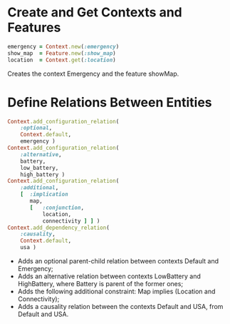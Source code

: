 
# Create and Get Contexts and Features

```ruby
emergency = Context.new(:emergency)
show_map  = Feature.new(:show_map)
location  = Context.get(:location)
```

Creates the context Emergency and the feature showMap.

# Define Relations Between Entities

```ruby
Context.add_configuration_relation(
	:optional,
	Context.default,
	emergency )
Context.add_configuration_relation(
	:alternative,
	battery,
	low_battery,
	high_battery )
Context.add_configuration_relation(
	:additional,
	[  :implication
	   map,
	   [   :conjunction,
	       location,
  	       connectivity ] ] )
Context.add_dependency_relation(
	:causality,
	Context.default,
	usa )
```

 * Adds an optional parent-child relation between contexts Default and Emergency;
* Adds an alternative relation between contexts LowBattery and HighBattery, where Battery is parent of the former ones;
* Adds the following additional constraint: Map implies (Location and Connectivity);
* Adds a causality relation between the contexts Default and USA, from Default and USA.

